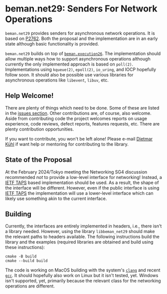 # beman.net29: Senders For Network Operations

`beman.net29` provides senders for asynchronous network operations.
It is based on [P2762](http://wg21.link/p2762). Both the proposal
and the implementation are in an early state although basic
functionality is provided.

`beman.net29` builds on top of [`beman.execution26`](https://github.com/beman-project/execution26). The
implementation should allow multiple ways how to support asynchronous
operations although currently the only implemented approach is based
on `poll(2)`. Implementations using `kqueue(2)`, `epoll(2)`,
`io_uring`, and IOCP hopefully follow soon. It should also be
possible use various libraries for asynchronous operations like
`libevent`, `libuv`, etc.

## Help Welcome!

There are plenty of things which need to be done. Some of these
are listed in the [issues section](https://github.com/beman-project/net29/issues).
Other contributions are, of course, also welcome. Aside from contributing
code the project welcomes reports on usage experience, code reviews, defect
reports, features requests, etc. There are plenty contribution opportunities.

If you want to contribute, you won't be left alone! Please e-mail
[Dietmar Kühl](mailto:dietmar.kuehl@me.com) if want help or mentoring
for contributing to the library.

## State of the Proposal

At the February 2024/Tokyo meeting the Networking SG4 discussion
recommended _not_ to provide a low-level interface for networking!
Instead, a [IETF TAPS](https://datatracker.ietf.org/wg/taps/documents/)
based implementation should be used. As a result, the shape of the
interface will be different. However, even if the public interface
is using [IETF TAPS](https://datatracker.ietf.org/wg/taps/documents/)
the implementation will use a lower-level interface which can likely
use something akin to the current interface.

## Building

Currently, the interfaces are entirely implemented in headers, i.e.,
there isn't a library needed. However, using the library `libbeman_net29`
should make the relevant paths to headers available.  The following
instructions build the library and the examples (required libraries are
obtained and build using these instructions):

    cmake -B build
    cmake --build build

The code is working on MacOS building with the system's
[`clang`](https://clang.llvm.org/) and recent [`gcc`](http://gcc.gnu.org/).
It should hopefully also work on Linux but it isn't tested, yet.
Windows isn't supported, yet, primarily because the relevant class
for the networking operations are different.